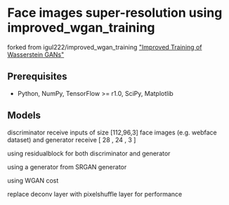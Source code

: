 # Face images super-resolution using improved_wgan_training

forked from igul222/improved_wgan_training 
["Improved Training of Wasserstein GANs"](https://arxiv.org/abs/1704.00028)
## Prerequisites
- Python, NumPy, TensorFlow >= r1.0, SciPy, Matplotlib
## Models
discriminator receive inputs of size [112,96,3] face images (e.g. webface dataset) and generator receive [ 28 , 24 , 3 ]

using residualblock for both discriminator and generator

using a generator from SRGAN generator

using WGAN cost

replace deconv layer with pixelshuffle layer for performance

